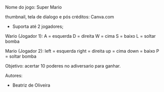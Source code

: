 Nome do jogo: Super Mario

thumbnail, tela de dialogo e pós créditos: Canva.com
- Suporta até 2 jogadores;

Wario (Jogador 1):
A = esquerda
D = direita
W = cima
S = baixo
L = soltar bomba

Mario (Jogador 2):
left = esquerda
right = direita
up = cima
down = baixo
P = soltar bomba


Objetivo: acertar 10 poderes no adiversario para ganhar.

Autores:
- Beatriz de Oliveira
